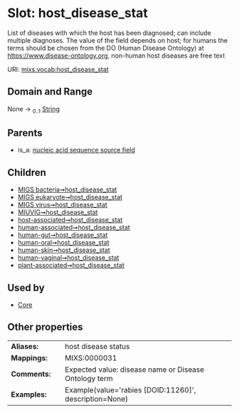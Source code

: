 
# Slot: host_disease_stat


List of diseases with which the host has been diagnosed; can include multiple diagnoses. The value of the field depends on host; for humans the terms should be chosen from the DO (Human Disease Ontology) at https://www.disease-ontology.org, non-human host diseases are free text

URI: [mixs.vocab:host_disease_stat](https://w3id.org/mixs/vocab/host_disease_stat)


## Domain and Range

None &#8594;  <sub>0..1</sub> [String](types/String.md)

## Parents

 *  is_a: [nucleic acid sequence source field](nucleic_acid_sequence_source_field.md)

## Children

 *  [MIGS bacteria➞host_disease_stat](MIGS_bacteria_host_disease_stat.md)
 *  [MIGS eukaryote➞host_disease_stat](MIGS_eukaryote_host_disease_stat.md)
 *  [MIGS virus➞host_disease_stat](MIGS_virus_host_disease_stat.md)
 *  [MIUVIG➞host_disease_stat](MIUVIG_host_disease_stat.md)
 *  [host-associated➞host_disease_stat](host_associated_host_disease_stat.md)
 *  [human-associated➞host_disease_stat](human_associated_host_disease_stat.md)
 *  [human-gut➞host_disease_stat](human_gut_host_disease_stat.md)
 *  [human-oral➞host_disease_stat](human_oral_host_disease_stat.md)
 *  [human-skin➞host_disease_stat](human_skin_host_disease_stat.md)
 *  [human-vaginal➞host_disease_stat](human_vaginal_host_disease_stat.md)
 *  [plant-associated➞host_disease_stat](plant_associated_host_disease_stat.md)

## Used by

 * [Core](Core.md)

## Other properties

|  |  |  |
| --- | --- | --- |
| **Aliases:** | | host disease status |
| **Mappings:** | | MIXS:0000031 |
| **Comments:** | | Expected value: disease name or Disease Ontology term |
| **Examples:** | | Example(value='rabies [DOID:11260]', description=None) |

